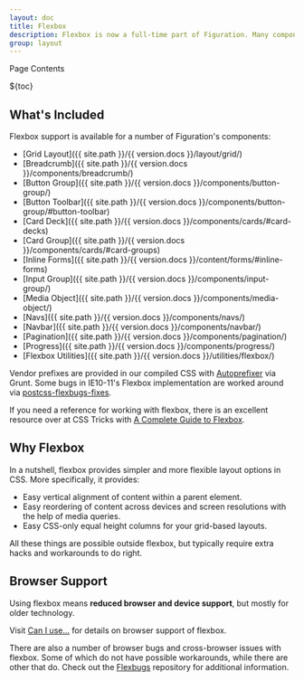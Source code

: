 ```yaml
---
layout: doc
title: Flexbox
description: Flexbox is now a full-time part of Figuration. Many components, but not all, are flexbox enabled. Flexbox allows for greater layout flexibility, making sizing and alignment of elements much easier.
group: layout
---
```


<div class="h3 cf-toc-header">Page Contents</div>

${toc}

## What's Included

Flexbox support is available for a number of Figuration's components:

- [Grid Layout]({{ site.path }}/{{ version.docs }}/layout/grid/)
- [Breadcrumb]({{ site.path }}/{{ version.docs }}/components/breadcrumb/)
- [Button Group]({{ site.path }}/{{ version.docs }}/components/button-group/)
- [Button Toolbar]({{ site.path }}/{{ version.docs }}/components/button-group/#button-toolbar)
- [Card Deck]({{ site.path }}/{{ version.docs }}/components/cards/#card-decks)
- [Card Group]({{ site.path }}/{{ version.docs }}/components/cards/#card-groups)
- [Inline Forms]({{ site.path }}/{{ version.docs }}/content/forms/#inline-forms)
- [Input Group]({{ site.path }}/{{ version.docs }}/components/input-group/)
- [Media Object]({{ site.path }}/{{ version.docs }}/components/media-object/)
- [Navs]({{ site.path }}/{{ version.docs }}/components/navs/)
- [Navbar]({{ site.path }}/{{ version.docs }}/components/navbar/)
- [Pagination]({{ site.path }}/{{ version.docs }}/components/pagination/)
- [Progress]({{ site.path }}/{{ version.docs }}/components/progress/)
- [Flexbox Utilities]({{ site.path }}/{{ version.docs }}/utilities/flexbox/)

Vendor prefixes are provided in our compiled CSS with [Autoprefixer](https://github.com/postcss/autoprefixer) via Grunt. Some bugs in IE10-11's Flexbox implementation are worked around via [postcss-flexbugs-fixes](https://github.com/luisrudge/postcss-flexbugs-fixes).

If you need a reference for working with flexbox, there is an excellent resource over at CSS Tricks with [A Complete Guide to Flexbox](https://css-tricks.com/snippets/css/a-guide-to-flexbox/).

## Why Flexbox

In a nutshell, flexbox provides simpler and more flexible layout options in CSS. More specifically, it provides:

- Easy vertical alignment of content within a parent element.
- Easy reordering of content across devices and screen resolutions with the help of media queries.
- Easy CSS-only equal height columns for your grid-based layouts.

All these things are possible outside flexbox, but typically require extra hacks and workarounds to do right.

## Browser Support

Using flexbox means **reduced browser and device support**, but mostly for older technology.

Visit [Can I use...](https://caniuse.com/#feat=flexbox) for details on browser support of flexbox.

There are also a number of browser bugs and cross-browser issues with flexbox.  Some of which do not have possible workarounds, while there are other that do.  Check out the [Flexbugs](https://github.com/philipwalton/flexbugs) repository for additional information.
